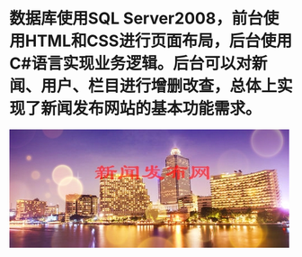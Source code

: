 # 数据库使用SQL Server2008，前台使用HTML和CSS进行页面布局，后台使用C#语言实现业务逻辑。后台可以对新闻、用户、栏目进行增删改查，总体上实现了新闻发布网站的基本功能需求。
![](/src/imges/header.jpg)
